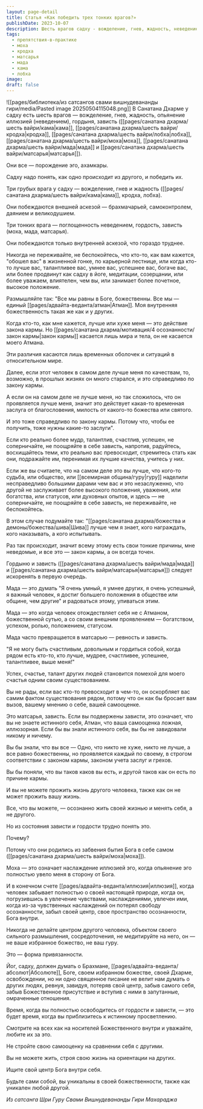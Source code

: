 ```yaml
---
layout: page-detail
title: Статья «Как победить трех тонких врагов?»
publishDate: 2023-10-07
description: Шесть врагов садху - вожделение, гнев, жадность, неведение, гордыня и зависть - порождения эго, преодолеваются внешней и внутренней аскезой. Зависть и гордыня возникают из забвения своей истинной природы, а сравнение себя с другими ведёт к страданиям. Освобождение приходит через осознание своей божественной сути, уважение к другим и отказ от привязанности к чужим успехам и статусам.
tags:
  - препятствия-в-практике
  - моха
  - кродха
  - матсарья
  - мада
  - кама
  - лобха
image: 
draft: false
---
```

![[pages/библиотека/из сатсангов свами вишнудевананды гири/media/Pasted image 20250504115048.png]]
 В Санатана Дхарме у садху есть шесть врагов — вожделение, гнев, жадность, опьянение иллюзией (неведением), гордыня, зависть ([[pages/санатана дхарма/шесть вайри/кама|кама]], [[pages/санатана дхарма/шесть вайри/кродха|кродха]], [[pages/санатана дхарма/шесть вайри/лобха|лобха]], [[pages/санатана дхарма/шесть вайри/моха|моха]], [[pages/санатана дхарма/шесть вайри/мада|мада]] и [[pages/санатана дхарма/шесть вайри/матсарья|матсарья]]).

 Они все — порождение эго, ахамкары.

 Садху надо понять, как одно происходит из другого, и победить их.

 Три грубых врага у садху — вожделение, гнев и жадность ([[pages/санатана дхарма/шесть вайри/кама|кама]], кродха, лобха).

 Они побеждаются внешней аскезой — брахмачарьей, самоконтролем, даянием и великодушием.

 Три тонких врага — поглощенность неведением, гордость, зависть (моха, мада, матсарья).

 Они побеждаются только внутренней аскезой, что гораздо труднее.

  
 Никогда не переживайте, не беспокойтесь, что кто-то, как вам кажется, "обошел вас" в жизненной гонке, по карьерной лестнице, или когда кто-то лучше вас, талантливее вас, умнее вас, успешнее вас, богаче вас, или более продвинут как садху в йоге, медитации, созерцании, или более уважаем, влиятелен, чем вы, или занимает более почетное, высокое положение.

 Размышляйте так: "Все мы равны в Боге, божественны. Все мы — единый [[pages/адвайта-веданта/атман|Атман]]. Моя внутренняя божественность такая же как и у других.

 Когда кто-то, как мне кажется, лучше или хуже меня — это действие закона кармы. Но [[pages/санатана дхарма/мотивация/4 осознанности/закон кармы|закон кармы]] касается лишь мира и тела, он не касается моего Атмана.

 Эти различия касаются лишь временных оболочек и ситуаций в относительном мире.

 Далее, если этот человек в самом деле лучше меня по качествам, то, возможно, в прошлых жизнях он много старался, и это справедливо по закону кармы.

 А если он на самом деле не лучше меня, но так сложилось, что он проявляется лучше меня, значит это действует какая-то временная заслуга от благословения, милость от какого-то божества или святого.

 И это тоже справедливо по закону кармы. Потому что, чтобы ее получить, тоже нужны какие-то заслуги".

  
 Если кто реально более мудр, талантлив, счастлив, успешен, не соперничайте, не поощряйте в себе зависть, напротив, радуйтесь, восхищайтесь теми, кто реально вас превосходит, стремитесь стать как они, подражайте им, перенимая их лучшие качества, учитесь у них.

 Если же вы считаете, что на самом деле это вы лучше, что кого-то судьба, или общество, или [[всемирная община/гуру|гуру]] наделили несправедливо большими дарами чем вас и это незаслуженно, что другой не заслуживает более высокого положения, уважения, или богатства, или статусов, или духовных опытов, и здесь — не соперничайте, не поощряйте в себе зависть, не переживайте, не беспокойтесь.

 В этом случае подумайте так: "[[pages/санатана дхарма/божества и демоны/божества/шива|Шива]] лучше чем я знает, кого награждать, кого наказывать, а кого испытывать.

 Раз так происходит, значит всему этому есть свои тонкие причины, мне неведомые, и все это — закон кармы, а он всегда точен.

 Гордыню и зависть ([[pages/санатана дхарма/шесть вайри/мада|мада]] и [[pages/санатана дхарма/шесть вайри/матсарья|матсарья]]) следует искоренять в первую очередь.

 Мада — это думать "Я очень умный, я умнее других, я очень успешный, я важный человек, я достиг большего положения в обществе или общине, чем другие" и радоваться этому, упиваться этим.

 Мада — это когда человек отождествляет себя не с Атманом, божественной сутью, а со своим внешним проявлением — богатством, успехом, ролью, положением, статусом.

 Мада часто превращается в матсарью — ревность и зависть.

 "Я не могу быть счастливым, довольным и гордиться собой, когда рядом есть кто-то, кто лучше, мудрее, счастливее, успешнее, талантливее, выше меня!"

 Успех, счастье, талант других людей становится помехой для моего счастья одним своим существованием.

 Вы не рады, если вас кто-то превосходит в чем-то, он оскорбляет вас самим фактом существования рядом, потому что он как бы бросает вам вызов, вашему мнению о себе, вашей самооценке.

 Это матсарья, зависть. Если вы подвержены зависти, это означает, что вы не знаете истинного себя, Атман, что ваша самооценка ложная, иллюзорная. Если бы вы знали истинного себя, вы бы не завидовали никому и ничему.

 Вы бы знали, что вы все — Одно, что никто не хуже, никто не лучше, а все равно божественны, но проявляется каждый по своему, в строгом соответствии с законом кармы, законом учета заслуг и грехов.

 Вы бы поняли, что вы таков каков вы есть, и другой таков как он есть по причине кармы.

 И вы не можете прожить жизнь другого человека, также как он не может прожить вашу жизнь.

 Все, что вы можете, — осознанно жить своей жизнью и менять себя, а не другого.

 Но из состояния зависти и гордости трудно понять это.

 Почему?

 Потому что они родились из забвения бытия Бога в себе самом ([[pages/санатана дхарма/шесть вайри/моха|моха]]).

  
 Моха — это означает наслаждение иллюзией эго, когда опьянение эго полностью увело меня в сторону от Бога.

 И в конечном счете [[pages/адвайта-веданта/иллюзия|иллюзия]], когда человек забывает полностью о своей настоящей природе, когда он, погрузившись в увлечение чувствами, наслаждениями, увлечен ими, когда из-за чувственных наслаждений он потерял свободу осознанности, забыл своей центр, свое пространство осознанности, Бога внутри.

 Никогда не делайте центром другого человека, объектом своего сильного размышления, сосредоточения, не медитируйте на него, он — не ваше избранное божество, не ваш гуру.

 Это — форма привязанности.

 Йог, садху, должен думать о Брахмане, [[pages/адвайта-веданта/абсолют|Абсолюте]], Боге, своем избранном божестве, своей Дхарме, освобождении, но ни одно священное писание не велит нам думать о других людях, ревнуя, завидуя, потеряв свой центр, забыв самого себя, забыв Божественное присутствие и вступив с ними в запутанные, омраченные отношения.

 Время, когда вы полностью освободитесь от гордости и зависти, — это будет время, когда вы приблизитесь к истинному просветлению.

  
 Смотрите на всех как на носителей Божественного внутри и уважайте, любите их за это.

 Не стройте свою самооценку на сравнении себя с другими.

 Вы не можете жить, строя свою жизнь на ориентации на других.

 Ищите свой центр Бога внутри себя.

 Будьте сами собой, вы уникальны в своей божественности, также как уникален любой другой.

 *Из сатсанга Шри Гуру Свами Вишнудевананды Гири Махараджа*